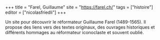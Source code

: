 +++
title = "Farel, Guillaume"
site = "https://farel.ch/"
tags = ["histoire"]
editor = ["nicolasfriedli"]
+++

Un site pour découvrir le réformateur Guillaume Farel (1489-1565). Il propose des liens vers des textes originaux, des ouvrages historiques et différents hommages au réformateur iconoclaste et souvent oublié.
